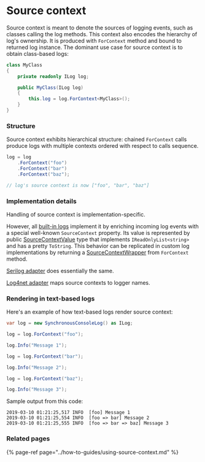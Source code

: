 # Source context

Source context is meant to denote the sources of logging events, such as classes calling the log methods. This context also encodes the hierarchy of log's ownership. It is produced with `ForContext` method and bound to returned log instance. The dominant use case for source context is to obtain class-based logs:

```csharp
class MyClass
{
    private readonly ILog log;

    public MyClass(ILog log)
    {
        this.log = log.ForContext<MyClass>();
    }
}
```



### Structure

Source context exhibits hierarchical structure: chained `ForContext` calls produce logs with multiple contexts ordered with respect to calls sequence.

```csharp
log = log
    .ForContext("foo")
    .ForContext("bar")
    .ForContext("baz"); 

// log's source context is now ["foo", "bar", "baz"]
```



### Implementation details

Handling of source context is implementation-specific. 

However, all [built-in logs](../implementations/) implement it by enriching incoming log events with a special well-known `SourceContext` property. Its value is represented by public [SourceContextValue](https://github.com/vostok/logging.abstractions/blob/master/Vostok.Logging.Abstractions/Values/SourceContextValue.cs) type that implements `IReadOnlyList<string>` and has a pretty `ToString`. This behavior can be replicated in custom log implementations by returning a [SourceContextWrapper](https://github.com/vostok/logging.abstractions/blob/master/Vostok.Logging.Abstractions/Wrappers/SourceContextWrapper.cs) from `ForContext` method.

[Serilog adapter](../integrations/serilog.md) does essentially the same.

[Log4net adapter](../integrations/log4net.md) maps source contexts to logger names.



### Rendering in text-based logs

Here's an example of how text-based logs render source context:

```csharp
var log = new SynchronousConsoleLog() as ILog;

log = log.ForContext("foo");

log.Info("Message 1");

log = log.ForContext("bar");

log.Info("Message 2");

log = log.ForContext("baz");

log.Info("Message 3");
```

Sample output from this code:

```text
2019-03-10 01:21:25,517 INFO  [foo] Message 1
2019-03-10 01:21:25,554 INFO  [foo => bar] Message 2
2019-03-10 01:21:25,555 INFO  [foo => bar => baz] Message 3
```

### Related pages

{% page-ref page="../how-to-guides/using-source-context.md" %}

